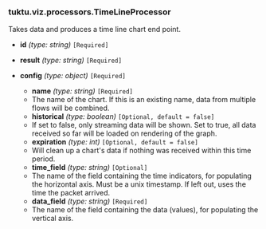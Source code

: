 ### tuktu.viz.processors.TimeLineProcessor
Takes data and produces a time line chart end point.

  * **id** *(type: string)* `[Required]`

  * **result** *(type: string)* `[Required]`

  * **config** *(type: object)* `[Required]`

    * **name** *(type: string)* `[Required]`
    - The name of the chart. If this is an existing name, data from multiple flows will be combined.

    * **historical** *(type: boolean)* `[Optional, default = false]`
    - If set to false, only streaming data will be shown. Set to true, all data received so far will be loaded on rendering of the graph.

    * **expiration** *(type: int)* `[Optional, default = false]`
    - Will clean up a chart's data if nothing was received within this time period.

    * **time_field** *(type: string)* `[Optional]`
    - The name of the field containing the time indicators, for populating the horizontal axis. Must be a unix timestamp. If left out, uses the time the packet arrived.

    * **data_field** *(type: string)* `[Required]`
    - The name of the field containing the data (values), for populating the vertical axis.

